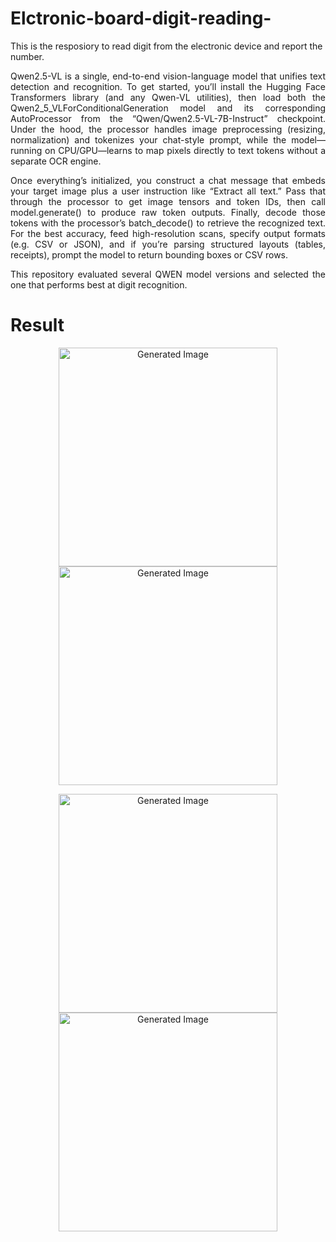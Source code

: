 # Elctronic-board-digit-reading-
This is the resposiory to read digit from the electronic device and report the number.

<p align="justify"> Qwen2.5-VL is a single, end-to-end vision-language model that unifies text detection and recognition. To get started, you’ll install the Hugging Face Transformers library (and any Qwen-VL utilities), then load both the Qwen2_5_VLForConditionalGeneration model and its corresponding AutoProcessor from the “Qwen/Qwen2.5-VL-7B-Instruct” checkpoint. Under the hood, the processor handles image preprocessing (resizing, normalization) and tokenizes your chat-style prompt, while the model—running on CPU/GPU—learns to map pixels directly to text tokens without a separate OCR engine. </p>

<p align="justify"> Once everything’s initialized, you construct a chat message that embeds your target image plus a user instruction like “Extract all text.” Pass that through the processor to get image tensors and token IDs, then call model.generate() to produce raw token outputs. Finally, decode those tokens with the processor’s batch_decode() to retrieve the recognized text. For the best accuracy, feed high-resolution scans, specify output formats (e.g. CSV or JSON), and if you’re parsing structured layouts (tables, receipts), prompt the model to return bounding boxes or CSV rows.  </p>

<p align="justify"> This repository evaluated several QWEN model versions and selected the one that performs best at digit recognition. </p>

# Result
<p align="center">
  <img src="https://github.com/user-attachments/assets/c37c9fb8-a79c-4796-b7c9-16ba5fe56059" width="350" title="Generated Image">
  <img src="https://github.com/user-attachments/assets/bdf3255c-1e78-40bf-8ac8-35b5ec59ba45" width="350" title="Generated Image">
</p>

<p align="center">
  <img src="https://github.com/user-attachments/assets/00917038-2415-4029-94d5-7537baa12a20" width="350" title="Generated Image">
  <img src="https://github.com/user-attachments/assets/d4cec710-4324-4156-9a2f-7a60824cd523" width="350" title="Generated Image">
</p>
